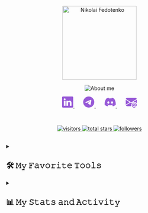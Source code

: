<p align="center">
    <a href="https://github.com/nfedotenko">
        <img src="https://res.cloudinary.com/practicaldev/image/fetch/s--ihHlMvsu--/c_limit%2Cf_auto%2Cfl_progressive%2Cq_66%2Cw_880/https://media1.tenor.com/images/69526a37d84d274e6e01da07bf0ed0b5/tenor.gif" height=200px alt="Nikolai Fedotenko" title="Literally me"/>
    </a>
</p>

<p align="center">
    <img src="https://readme-typing-svg.demolab.com?font=Space+Mono&duration=3000&pause=500&color=6D0ECC&center=true&vCenter=true&height=45&lines=C%2B%2B+Software+Engineer;Game+Development+%26+HPC;Performance-Critical+Code;Mentor+%26+Hackathon+Enthusiast" alt="About me"/>
</p>

<p align="center">
    <a href="https://www.linkedin.com/in/nfedotenko/" title="LinkedIn">
        <svg xmlns="http://www.w3.org/2000/svg" width="30" height="30" fill="#9759D7" viewBox="0 0 16 16">
            <path d="M0 1.146C0 .513.526 0 1.175 0h13.65C15.474 0 16 .513 16 1.146v13.708c0 .633-.526 1.146-1.175 1.146H1.175C.526 16 0 15.487 0 14.854zm4.943 12.248V6.169H2.542v7.225zm-1.2-8.212c.837 0 1.358-.554 1.358-1.248-.015-.709-.52-1.248-1.342-1.248S2.4 3.226 2.4 3.934c0 .694.521 1.248 1.327 1.248zm4.908 8.212V9.359c0-.216.016-.432.08-.586.173-.431.568-.878 1.232-.878.869 0 1.216.662 1.216 1.634v3.865h2.401V9.25c0-2.22-1.184-3.252-2.764-3.252-1.274 0-1.845.7-2.165 1.193v.025h-.016l.016-.025V6.169h-2.4c.03.678 0 7.225 0 7.225z"/>
        </svg>
    </a>
    &#8287;&#8287;&#8287;&#8287;&#8287;
    <a href="https://t.me/kalkolay" title="Telegram">
        <svg xmlns="http://www.w3.org/2000/svg" width="30" height="30" fill="#9759D7" class="bi bi-telegram" viewBox="0 0 16 16">
            <path d="M16 8A8 8 0 1 1 0 8a8 8 0 0 1 16 0M8.287 5.906q-1.168.486-4.666 2.01-.567.225-.595.442c-.03.243.275.339.69.47l.175.055c.408.133.958.288 1.243.294q.39.01.868-.32 3.269-2.206 3.374-2.23c.05-.012.12-.026.166.016s.042.12.037.141c-.03.129-1.227 1.241-1.846 1.817-.193.18-.33.307-.358.336a8 8 0 0 1-.188.186c-.38.366-.664.64.015 1.088.327.216.589.393.85.571.284.194.568.387.936.629q.14.092.27.187c.331.236.63.448.997.414.214-.02.435-.22.547-.82.265-1.417.786-4.486.906-5.751a1.4 1.4 0 0 0-.013-.315.34.34 0 0 0-.114-.217.53.53 0 0 0-.31-.093c-.3.005-.763.166-2.984 1.09"/>
        </svg>
    </a>
    &#8287;&#8287;&#8287;&#8287;&#8287;
    <a href="https://discord.gg/sUEdrQYmqm" title="Discord">
        <svg xmlns="http://www.w3.org/2000/svg" width="30" height="30" fill="#9759D7" class="bi bi-discord" viewBox="0 0 16 16">
            <path d="M13.545 2.907a13.2 13.2 0 0 0-3.257-1.011.05.05 0 0 0-.052.025c-.141.25-.297.577-.406.833a12.2 12.2 0 0 0-3.658 0 8 8 0 0 0-.412-.833.05.05 0 0 0-.052-.025c-1.125.194-2.22.534-3.257 1.011a.04.04 0 0 0-.021.018C.356 6.024-.213 9.047.066 12.032q.003.022.021.037a13.3 13.3 0 0 0 3.995 2.02.05.05 0 0 0 .056-.019q.463-.63.818-1.329a.05.05 0 0 0-.01-.059l-.018-.011a9 9 0 0 1-1.248-.595.05.05 0 0 1-.02-.066l.015-.019q.127-.095.248-.195a.05.05 0 0 1 .051-.007c2.619 1.196 5.454 1.196 8.041 0a.05.05 0 0 1 .053.007q.121.1.248.195a.05.05 0 0 1-.004.085 8 8 0 0 1-1.249.594.05.05 0 0 0-.03.03.05.05 0 0 0 .003.041c.24.465.515.909.817 1.329a.05.05 0 0 0 .056.019 13.2 13.2 0 0 0 4.001-2.02.05.05 0 0 0 .021-.037c.334-3.451-.559-6.449-2.366-9.106a.03.03 0 0 0-.02-.019m-8.198 7.307c-.789 0-1.438-.724-1.438-1.612s.637-1.613 1.438-1.613c.807 0 1.45.73 1.438 1.613 0 .888-.637 1.612-1.438 1.612m5.316 0c-.788 0-1.438-.724-1.438-1.612s.637-1.613 1.438-1.613c.807 0 1.451.73 1.438 1.613 0 .888-.631 1.612-1.438 1.612"/>
        </svg>
    </a>
    &#8287;&#8287;&#8287;&#8287;&#8287;
    <a href="mailto:n@fedotenko.cc" title="Email">
        <svg xmlns="http://www.w3.org/2000/svg" width="30" height="30" fill="#9759D7" class="bi bi-envelope-at-fill" viewBox="0 0 16 16">
            <path d="M2 2A2 2 0 0 0 .05 3.555L8 8.414l7.95-4.859A2 2 0 0 0 14 2zm-2 9.8V4.698l5.803 3.546zm6.761-2.97-6.57 4.026A2 2 0 0 0 2 14h6.256A4.5 4.5 0 0 1 8 12.5a4.49 4.49 0 0 1 1.606-3.446l-.367-.225L8 9.586zM16 9.671V4.697l-5.803 3.546.338.208A4.5 4.5 0 0 1 12.5 8c1.414 0 2.675.652 3.5 1.671"/>
            <path d="M15.834 12.244c0 1.168-.577 2.025-1.587 2.025-.503 0-1.002-.228-1.12-.648h-.043c-.118.416-.543.643-1.015.643-.77 0-1.259-.542-1.259-1.434v-.529c0-.844.481-1.4 1.26-1.4.585 0 .87.333.953.63h.03v-.568h.905v2.19c0 .272.18.42.411.42.315 0 .639-.415.639-1.39v-.118c0-1.277-.95-2.326-2.484-2.326h-.04c-1.582 0-2.64 1.067-2.64 2.724v.157c0 1.867 1.237 2.654 2.57 2.654h.045c.507 0 .935-.07 1.18-.18v.731c-.219.1-.643.175-1.237.175h-.044C10.438 16 9 14.82 9 12.646v-.214C9 10.36 10.421 9 12.485 9h.035c2.12 0 3.314 1.43 3.314 3.034zm-4.04.21v.227c0 .586.227.8.581.8.31 0 .564-.17.564-.743v-.367c0-.516-.275-.708-.572-.708-.346 0-.573.245-.573.791"/>
        </svg>
    </a>
</p>

<br/>

<p align="center">
    <a href="https://visitorbadge.io/status?path=nfedotenko%2Fnfedotenko">
        <img alt="visitors" title="GitHub profile views" src="https://api.visitorbadge.io/api/visitors?path=nfedotenko%2Fnfedotenko&labelColor=%2341067d&countColor=%235408a1"/>
    </a>
    <a href="https://github.com/nfedotenko?tab=repositories&sort=stargazers">
        <img alt="total stars" title="Total stars on GitHub" src="https://custom-icon-badges.demolab.com/github/stars/nfedotenko?color=5408A1&style=for-the-badge&labelColor=41067D&logo=star"/>
    </a>
    <a href="https://github.com/nfedotenko?tab=followers">
        <img alt="followers" title="Follow me on Github" src="https://custom-icon-badges.demolab.com/github/followers/nfedotenko?color=5408A1&labelColor=41067D&style=for-the-badge&logo=person-add&label=Followers&logoColor=white"/>
    </a>
</p>

<br/>

<!--
<details open> 
    <summary><h2>📂 𝙼𝚢 𝚃𝚘𝚙 𝚁𝚎𝚙𝚘𝚜𝚒𝚝𝚘𝚛𝚒𝚎𝚜</h2></summary>
    <p align="left">
        <a href="https://github.com/DenverCoder1/github-readme-streak-stats">
            <img width="278" src="https://denvercoder1-github-readme-stats.vercel.app/api/pin/?username=DenverCoder1&repo=github-readme-streak-stats&theme=react&bg_color=1F222E&title_color=F85D7F&hide_border=true&icon_color=F8D866&show_icons=false" alt="github-readme-streak-stats">
        </a>
    </p>
    <a href="https://github.com/nfedotenko?tab=repositories&sort=stargazers">
        <img alt="All Repositories" title="All Repositories" src="https://custom-icon-badges.demolab.com/badge/-Browse%20All%20Repos-6D0ECC?style=for-the-badge&logoColor=white&logo=repo"/>
    </a>
</details>

<details open> 
    <summary><h2>📥 𝙼𝚢 𝙲𝚘𝚗𝚝𝚛𝚒𝚋𝚞𝚝𝚒𝚘𝚗𝚜</h2></summary>
    <p align="left">
        <a href="https://github.com/pallets/flask">
            <img width="278" src="https://denvercoder1-github-readme-stats.vercel.app/api/pin/?username=pallets&repo=flask&theme=react&bg_color=1F222E&title_color=F85D7F&hide_border=true&icon_color=F8D866&show_icons=false&show_description=false" alt="flask">
        </a>
    </p>
</details>
-->

<details> 
    <summary><h2>🛠️ 𝙼𝚢 𝙵𝚊𝚟𝚘𝚛𝚒𝚝𝚎 𝚃𝚘𝚘𝚕𝚜</h2></summary>
    <h3>💻️ Programming Languages</h3>
    <p>
        <a href="https://github.com/search?q=user%3Anfedotenko+language%3Abash"><img alt="Bash" src="https://img.shields.io/badge/Bash-121011.svg?logo=gnu-bash&logoColor=white"></a>
        <a href="https://github.com/search?q=user%3Anfedotenko+language%3Ac"><img alt="C" src="https://custom-icon-badges.demolab.com/badge/C-03599C.svg?logo=c-in-hexagon&logoColor=white"></a>
        <a href="https://github.com/search?q=user%3Anfedotenko+language%3Acpp"><img alt="C++" src="https://custom-icon-badges.demolab.com/badge/C++-9C033A.svg?logo=cpp2&logoColor=white"></a>
        <a href="https://github.com/search?q=user%3Anfedotenko+language%3Acsharp"><img alt="C#" src="https://custom-icon-badges.demolab.com/badge/C%23-68217A.svg?logo=cs2&logoColor=white"></a>
        <a href="https://github.com/search?q=user%3Anfedotenko+language%3Apython"><img alt="Python" src="https://img.shields.io/badge/Python-14354C.svg?logo=python&logoColor=white"></a>
    </p>
    <h3>🏗️ Frameworks & Libraries</h3>
    <p>
        <a href="#"><img alt="Boost" src="https://custom-icon-badges.demolab.com/badge/Boost-ff9f00.svg?logo=boostorg&logoColor=white"></a>
        <a href="#"><img alt="CUDA" src="https://img.shields.io/badge/-CUDA-76B900?logo=nvidia&logoColor=white"></a>
        <a href="#"><img alt="Folly" src="https://img.shields.io/badge/-Folly-0081FB?logo=meta&logoColor=white"></a>
        <a href="#"><img alt="PyTorch" src="https://img.shields.io/badge/-PyTorch-ED7117?logo=pytorch&logoColor=white"></a>
        <a href="#"><img alt="SYCL" src="https://img.shields.io/badge/-SYCL-CC3322?logo=khronosgroup&logoColor=white"></a>
    </p>
    <h3>🛢 Databases & Cloud Hosting</h3>
    <p>
        <a href="#"><img alt="GitHub Pages" src="https://img.shields.io/badge/GitHub%20Pages-327FC7.svg?logo=github&logoColor=white"></a>
        <a href="#"><img alt="Heroku" src="https://img.shields.io/badge/Heroku-430098.svg?logo=heroku&logoColor=white"></a>
        <a href="#"><img alt="Hetzner" src="https://img.shields.io/badge/Hetzner-D50C2E.svg?logo=hetzner&logoColor=white"></a>
        <a href="#"><img alt="PostgreSQL" src ="https://img.shields.io/badge/PostgreSQL-316192.svg?logo=postgresql&logoColor=white"></a>
        <a href="#"><img alt="Redis" src ="https://img.shields.io/badge/Redis-D82C20.svg?logo=redis&logoColor=white"></a>
    </p>
    <h3>⚙️ Software & Tools</h3>
    <p>
        <a href="#"><img alt="Docker" src="https://img.shields.io/badge/Docker-0db7ed.svg?logo=docker&logoColor=white"></a>
        <a href="#"><img alt="gperftools" src="https://img.shields.io/badge/gperftools-F4B400.svg?logo=google&logoColor=white"></a>
        <a href="#"><img alt="Linux" src="https://img.shields.io/badge/Linux-F05033.svg?logo=linux&logoColor=white"></a>
        <a href="#"><img alt="LLVM" src="https://img.shields.io/badge/LLVM-2B617A.svg?logo=llvm&logoColor=white"></a>
        <a href="#"><img alt="Neovim" src="https://img.shields.io/badge/Neovim-5D3B5F.svg?logo=neovim&logoColor=white"></a>
    </p>
</details>

<details>
    <summary><h2>📊 𝙼𝚢 𝚂𝚝𝚊𝚝𝚜 𝚊𝚗𝚍 𝙰𝚌𝚝𝚒𝚟𝚒𝚝𝚢</h2></summary>
    <h3>🚀 Streak Stats</h3>
    <p>
        <img alt="GitHub Streak" src="https://streak-stats.demolab.com?user=nfedotenko&theme=midnight-purple&hide_border=true&short_numbers=true&date_format=j%20M%5B%20Y%5D&hide_current_streak=true"/>
    </p>
    <h3>🔬 GitHub Profile Stats</h3>
    <p>
        <img alt="Github Stats" src="https://denvercoder1-github-readme-stats.vercel.app/api/?username=nfedotenko&show_icons=true&include_all_commits=true&count_private=true&theme=midnight-purple&hide_border=true" height="192px"/>
    </p>
</details>
